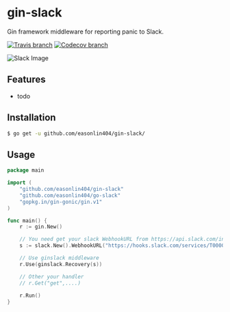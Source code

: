 # gin-slack

Gin framework middleware for reporting panic to Slack.

[![Travis branch](https://img.shields.io/travis/easonlin404/gin-slack/master.svg)](https://travis-ci.org/easonlin404/gin-slack)
[![Codecov branch](https://img.shields.io/codecov/c/github/easonlin404/gin-slack/master.svg)](https://codecov.io/gh/easonlin404/gin-slack)

![Slack Image](https://easonlin404.github.io/gin-slack/images/slack.png)

## Features
* todo

## Installation
```sh
$ go get -u github.com/easonlin404/gin-slack/
```
## Usage
```go
package main

import (
	"github.com/easonlin404/gin-slack"
	"github.com/easonlin404/go-slack"
	"gopkg.in/gin-gonic/gin.v1"
)

func main() {
	r := gin.New()

	// You need get your slack WebhookURL from https://api.slack.com/incoming-webhooks
	s := slack.New().WebhookURL("https://hooks.slack.com/services/T00000000/B00000000/XXXXXXXXXXXXXXXXXXXXXXXX")

	// Use ginslack middleware
	r.Use(ginslack.Recovery(s))

	// Other your handler	
	// r.Get("get",....)
	
	r.Run()
}


```
